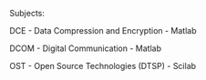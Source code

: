 Subjects:

DCE - Data Compression and Encryption - Matlab

DCOM - Digital Communication - Matlab

OST - Open Source Technologies (DTSP) - Scilab
